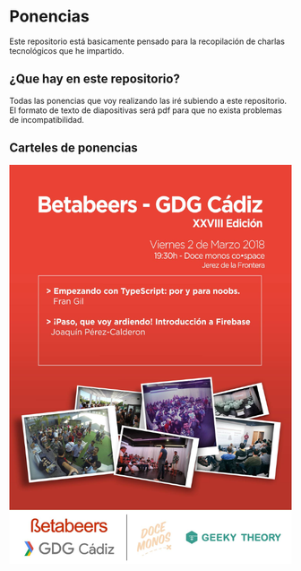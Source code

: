 # Ponencias

Este repositorio está basicamente pensado para la recopilación de charlas tecnológicos que he impartido.

## ¿Que hay en este repositorio?

Todas las ponencias que voy realizando las iré subiendo a este repositorio.
El formato de texto de diapositivas será pdf para que no exista problemas de incompatibilidad.

## Carteles de ponencias

![alt text](https://github.com/joaquinpco/Talks/blob/master/28164997_2093070250924688_8953911105886044902_o.jpg)

